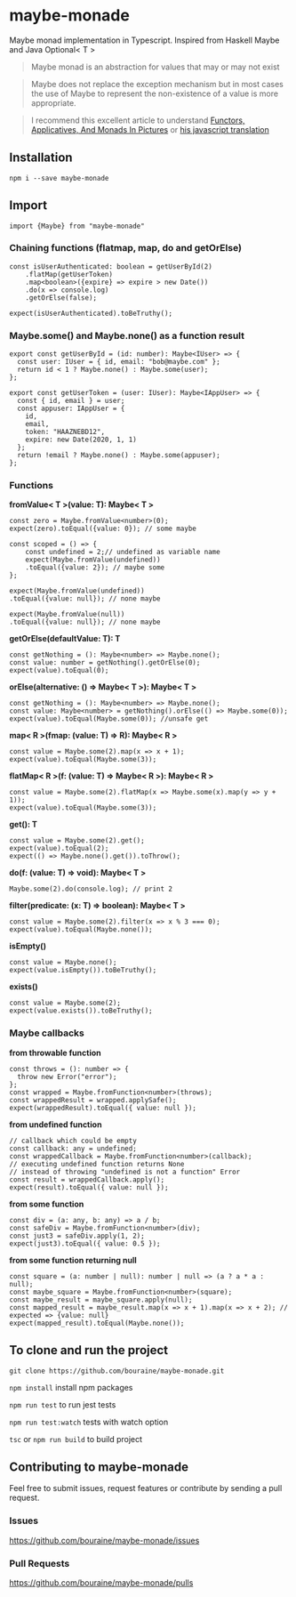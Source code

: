 # maybe-monade

Maybe monad implementation in Typescript.
Inspired from Haskell Maybe and Java Optional< T >

> Maybe monad is an abstraction for values that may or may not exist

> Maybe does not replace the exception mechanism but in most cases the use of Maybe to represent the non-existence of a value is more appropriate.

> I recommend this excellent article to understand
> [Functors, Applicatives, And Monads In Pictures](http://adit.io/posts/2013-04-17-functors,_applicatives,_and_monads_in_pictures.html)
> or [his javascript translation](https://medium.com/@tzehsiang/javascript-functor-applicative-monads-in-pictures-b567c6415221)
## Installation

`npm i --save maybe-monade`

## Import

`import {Maybe} from "maybe-monade"`

### Chaining functions (flatmap, map, do and getOrElse)

```
const isUserAuthenticated: boolean = getUserById(2)
    .flatMap(getUserToken)
    .map<boolean>({expire} => expire > new Date())
    .do(x => console.log)
    .getOrElse(false);

expect(isUserAuthenticated).toBeTruthy();
```

### Maybe.some() and Maybe.none() as a function result

```
export const getUserById = (id: number): Maybe<IUser> => {
  const user: IUser = { id, email: "bob@maybe.com" };
  return id < 1 ? Maybe.none() : Maybe.some(user);
};

export const getUserToken = (user: IUser): Maybe<IAppUser> => {
  const { id, email } = user;
  const appuser: IAppUser = {
    id,
    email,
    token: "HAAZNEBD12",
    expire: new Date(2020, 1, 1)
  };
  return !email ? Maybe.none() : Maybe.some(appuser);
};
```
### Functions
**fromValue< T >(value: T): Maybe< T >**
```
const zero = Maybe.fromValue<number>(0);
expect(zero).toEqual({value: 0}); // some maybe

const scoped = () => {
    const undefined = 2;// undefined as variable name
    expect(Maybe.fromValue(undefined))
    .toEqual({value: 2}); // maybe some
};

expect(Maybe.fromValue(undefined))
.toEqual({value: null}); // none maybe

expect(Maybe.fromValue(null))
.toEqual({value: null}); // none maybe
```
**getOrElse(defaultValue: T): T**
```
const getNothing = (): Maybe<number> => Maybe.none();
const value: number = getNothing().getOrElse(0);
expect(value).toEqual(0);
```
**orElse(alternative: () => Maybe< T >): Maybe< T >**
```
const getNothing = (): Maybe<number> => Maybe.none();
const value: Maybe<number> = getNothing().orElse(() => Maybe.some(0));
expect(value).toEqual(Maybe.some(0)); //unsafe get
```
**map< R >(fmap: (value: T) => R): Maybe< R >**
```
const value = Maybe.some(2).map(x => x + 1);
expect(value).toEqual(Maybe.some(3));
```
**flatMap< R >(f: (value: T) => Maybe< R >): Maybe< R >**
```
const value = Maybe.some(2).flatMap(x => Maybe.some(x).map(y => y + 1));
expect(value).toEqual(Maybe.some(3));
```
**get(): T**
```
const value = Maybe.some(2).get();
expect(value).toEqual(2);
expect(() => Maybe.none().get()).toThrow();
```
**do(f: (value: T) => void): Maybe< T >**
```
Maybe.some(2).do(console.log); // print 2
```
**filter(predicate: (x: T) => boolean): Maybe< T >**
```
const value = Maybe.some(2).filter(x => x % 3 === 0);
expect(value).toEqual(Maybe.none());
```
**isEmpty()**
```
const value = Maybe.none();
expect(value.isEmpty()).toBeTruthy();
```
**exists()**
```
const value = Maybe.some(2);
expect(value.exists()).toBeTruthy();
```



### Maybe callbacks

**from throwable function**

```
const throws = (): number => {
  throw new Error("error");
};
const wrapped = Maybe.fromFunction<number>(throws);
const wrappedResult = wrapped.applySafe();
expect(wrappedResult).toEqual({ value: null });
```

**from undefined function**

```
// callback which could be empty
const callback: any = undefined;
const wrappedCallback = Maybe.fromFunction<number>(callback);
// executing undefined function returns None
// instead of throwing "undefined is not a function" Error
const result = wrappedCallback.apply();
expect(result).toEqual({ value: null });
```

**from some function**

```
const div = (a: any, b: any) => a / b;
const safeDiv = Maybe.fromFunction<number>(div);
const just3 = safeDiv.apply(1, 2);
expect(just3).toEqual({ value: 0.5 });
```

**from some function returning null**

```
const square = (a: number | null): number | null => (a ? a * a : null);
const maybe_square = Maybe.fromFunction<number>(square);
const maybe_result = maybe_square.apply(null);
const mapped_result = maybe_result.map(x => x + 1).map(x => x + 2); // expected => {value: null}
expect(mapped_result).toEqual(Maybe.none());
```

## To clone and run the project

`git clone https://github.com/bouraine/maybe-monade.git`

`npm install` install npm packages

`npm run test` to run jest tests

`npm run test:watch` tests with watch option

`tsc` or `npm run build` to build project

## Contributing to maybe-monade

Feel free to submit issues, request features or contribute by sending a pull request.

### Issues

<https://github.com/bouraine/maybe-monade/issues>

### Pull Requests

<https://github.com/bouraine/maybe-monade/pulls>
